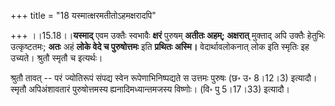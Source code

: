 +++
title = "18 यस्मात्क्षरमतीतोऽहमक्षरादपि"

+++
।।15.18।।**यस्माद्** एवम उक्तैः स्वभावैः **क्षरं** पुरुषम् **अतीतः अहम्;
अक्षरात्** मुक्ताद् अपि उक्तैः हेतुभिः उत्कृष्टतमः; **अतः** अहं **लोके
वेदे च पुरुषोत्तमः** इति **प्रथितः अस्मि।** वेदार्थावलोकनात् लोक इति
स्मृतिः इह उच्यते। श्रुतौ स्मृतौ च इत्यर्थः।  
  
श्रुतौ तावत् -- परं ज्योतिरूपं संपद्य स्वेन रूपेणाभिनिष्पद्यते स उत्तमः
पुरुषः (छ॰ उ॰ 8।12।3) इत्यादौ। स्मृतौ अपिअंशावतारं पुरुषोत्तमस्य
ह्यनादिमध्यान्तमजस्य विष्णोः। (वि॰ पु 5।17।33) इत्यादौ।
